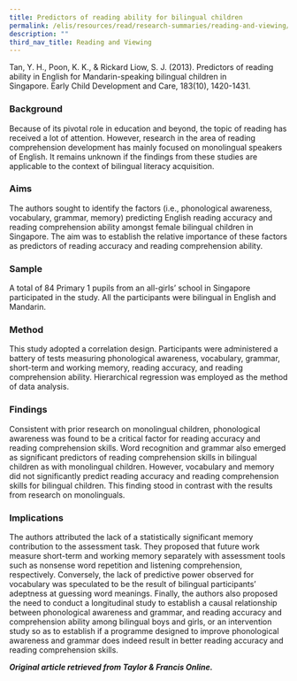 ```yaml
---
title: Predictors of reading ability for bilingual children
permalink: /elis/resources/read/research-summaries/reading-and-viewing/reading-ability-for-bilingual-children/
description: ""
third_nav_title: Reading and Viewing
---
```

Tan, Y. H., Poon, K. K., & Rickard Liow, S. J. (2013). Predictors of reading ability in English for Mandarin-speaking bilingual children in Singapore. Early Child Development and Care, 183(10), 1420-1431.

### Background

Because of its pivotal role in education and beyond, the topic of reading has received a lot of attention. However, research in the area of reading comprehension development has mainly focused on monolingual speakers of English. It remains unknown if the findings from these studies are applicable to the context of bilingual literacy acquisition.

### Aims

The authors sought to identify the factors (i.e., phonological awareness, vocabulary, grammar, memory) predicting English reading accuracy and reading comprehension ability amongst female bilingual children in Singapore. The aim was to establish the relative importance of these factors as predictors of reading accuracy and reading comprehension ability.

### Sample

A total of 84 Primary 1 pupils from an all-girls’ school in Singapore participated in the study. All the participants were bilingual in English and Mandarin.

### Method

This study adopted a correlation design. Participants were administered a battery of tests measuring phonological awareness, vocabulary, grammar, short-term and working memory, reading accuracy, and reading comprehension ability. Hierarchical regression was employed as the method of data analysis.

### Findings

Consistent with prior research on monolingual children, phonological awareness was found to be a critical factor for reading accuracy and reading comprehension skills. Word recognition and grammar also emerged as significant predictors of reading comprehension skills in bilingual children as with monolingual children. However, vocabulary and memory did not significantly predict reading accuracy and reading comprehension skills for bilingual children. This finding stood in contrast with the results from research on monolinguals.

### Implications

The authors attributed the lack of a statistically significant memory contribution to the assessment task. They proposed that future work measure short-term and working memory separately with assessment tools such as nonsense word repetition and listening comprehension, respectively. Conversely, the lack of predictive power observed for vocabulary was speculated to be the result of bilingual participants’ adeptness at guessing word meanings. Finally, the authors also proposed the need to conduct a longitudinal study to establish a causal relationship between phonological awareness and grammar, and reading accuracy and comprehension ability among bilingual boys and girls, or an intervention study so as to establish if a programme designed to improve phonological awareness and grammar does indeed result in better reading accuracy and reading comprehension skills.

_**Original article retrieved from Taylor & Francis Online.**_